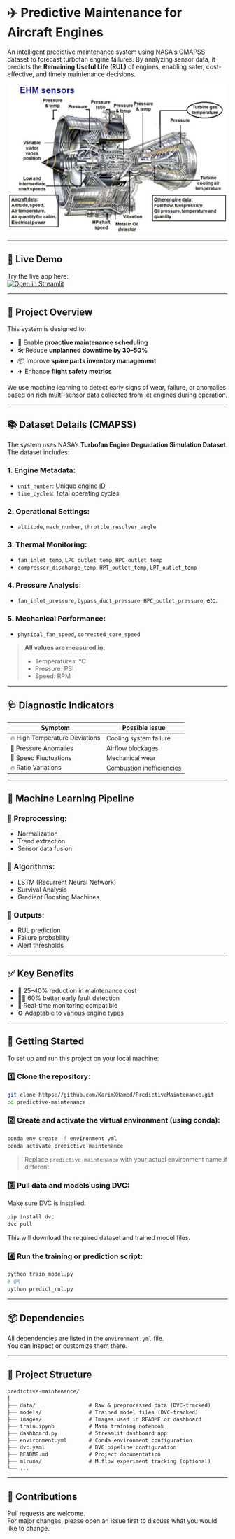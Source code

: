 # ✈️ Predictive Maintenance for Aircraft Engines

An intelligent predictive maintenance system using NASA's CMAPSS dataset to forecast turbofan engine failures. By analyzing sensor data, it predicts the **Remaining Useful Life (RUL)** of engines, enabling safer, cost-effective, and timely maintenance decisions.

![Engine Diagram](./images/engine.png)

---

## 🚀 Live Demo

Try the live app here:  
[![Open in Streamlit](https://static.streamlit.io/badges/streamlit_badge_black_white.svg)](https://predictive-maintenance-depi.streamlit.app/)

---

## 📌 Project Overview

This system is designed to:

- 📅 Enable **proactive maintenance scheduling**
- 🛠️ Reduce **unplanned downtime by 30–50%**
- 📦 Improve **spare parts inventory management**
- ✈️ Enhance **flight safety metrics**

We use machine learning to detect early signs of wear, failure, or anomalies based on rich multi-sensor data collected from jet engines during operation.

---

## 📚 Dataset Details (CMAPSS)

The system uses NASA’s **Turbofan Engine Degradation Simulation Dataset**. The dataset includes:

### 1. Engine Metadata:
- `unit_number`: Unique engine ID
- `time_cycles`: Total operating cycles

### 2. Operational Settings:
- `altitude`, `mach_number`, `throttle_resolver_angle`

### 3. Thermal Monitoring:
- `fan_inlet_temp`, `LPC_outlet_temp`, `HPC_outlet_temp`
- `compressor_discharge_temp`, `HPT_outlet_temp`, `LPT_outlet_temp`

### 4. Pressure Analysis:
- `fan_inlet_pressure`, `bypass_duct_pressure`, `HPC_outlet_pressure`, etc.

### 5. Mechanical Performance:
- `physical_fan_speed`, `corrected_core_speed`

> **All values are measured in:**
> - Temperatures: °C  
> - Pressure: PSI  
> - Speed: RPM

---

## 🩺 Diagnostic Indicators

| Symptom | Possible Issue |
|--------|----------------|
| 🔥 High Temperature Deviations | Cooling system failure |
| 💨 Pressure Anomalies         | Airflow blockages       |
| 🔄 Speed Fluctuations         | Mechanical wear         |
| 🔥 Ratio Variations           | Combustion inefficiencies |

---

## 🧠 Machine Learning Pipeline

### 🔧 Preprocessing:
- Normalization  
- Trend extraction  
- Sensor data fusion

### 🧮 Algorithms:
- LSTM (Recurrent Neural Network)
- Survival Analysis
- Gradient Boosting Machines

### 🎯 Outputs:
- RUL prediction  
- Failure probability  
- Alert thresholds

---

## ✅ Key Benefits

- 🔧 25–40% reduction in maintenance cost  
- 🕵️‍♀️ 60% better early fault detection  
- 📡 Real-time monitoring compatible  
- ⚙️ Adaptable to various engine types

---

## 🧪 Getting Started

To set up and run this project on your local machine:

### 1️⃣ Clone the repository:

```bash
git clone https://github.com/KarimXHamed/PredictiveMaintenance.git
cd predictive-maintenance
```

### 2️⃣ Create and activate the virtual environment (using conda):

```bash
conda env create -f environment.yml
conda activate predictive-maintenance
```

> Replace `predictive-maintenance` with your actual environment name if different.

### 3️⃣ Pull data and models using DVC:

Make sure DVC is installed:

```bash
pip install dvc
dvc pull
```

This will download the required dataset and trained model files.

### 4️⃣ Run the training or prediction script:

```bash
python train_model.py
# OR
python predict_rul.py
```

---

## 📦 Dependencies

All dependencies are listed in the `environment.yml` file.  
You can inspect or customize them there.

---

## 📂 Project Structure

```
predictive-maintenance/
│
├── data/                 # Raw & preprocessed data (DVC-tracked)
├── models/               # Trained model files (DVC-tracked)
├── images/               # Images used in README or dashboard
├── train.ipynb           # Main training notebook
├── dashboard.py          # Streamlit dashboard app
├── environment.yml       # Conda environment configuration
├── dvc.yaml              # DVC pipeline configuration
├── README.md             # Project documentation
├── mlruns/               # MLflow experiment tracking (optional)
└── ...
```


---

## 🤝 Contributions

Pull requests are welcome.  
For major changes, please open an issue first to discuss what you would like to change.

